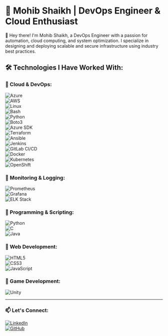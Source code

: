 # 🚀 Mohib Shaikh | DevOps Engineer & Cloud Enthusiast  

👋 Hey there! I'm Mohib Shaikh, a DevOps Engineer with a passion for automation, cloud computing, and system optimization. I specialize in designing and deploying scalable and secure infrastructure using industry best practices.

## 🛠 Technologies I Have Worked With:

### 🔹 Cloud & DevOps:
![Azure](https://img.shields.io/badge/Azure-0078D4?style=for-the-badge&logo=microsoftazure&logoColor=white)  
![AWS](https://img.shields.io/badge/AWS-232F3E?style=for-the-badge&logo=amazonaws&logoColor=white)  
![Linux](https://img.shields.io/badge/Linux-FCC624?style=for-the-badge&logo=linux&logoColor=black)  
![Bash](https://img.shields.io/badge/Bash-4EAA25?style=for-the-badge&logo=gnubash&logoColor=white)  
![Python](https://img.shields.io/badge/Python-3776AB?style=for-the-badge&logo=python&logoColor=white)  
![Boto3](https://img.shields.io/badge/Boto3-FF9900?style=for-the-badge&logo=amazonaws&logoColor=white)  
![Azure SDK](https://img.shields.io/badge/Azure%20SDK-0078D4?style=for-the-badge&logo=microsoftazure&logoColor=white)  
![Terraform](https://img.shields.io/badge/Terraform-7B42BC?style=for-the-badge&logo=terraform&logoColor=white)  
![Ansible](https://img.shields.io/badge/Ansible-EE0000?style=for-the-badge&logo=ansible&logoColor=white)  
![Jenkins](https://img.shields.io/badge/Jenkins-D24939?style=for-the-badge&logo=jenkins&logoColor=white)  
![GitLab CI/CD](https://img.shields.io/badge/GitLab%20CI%2FCD-FC6D26?style=for-the-badge&logo=gitlab&logoColor=white)  
![Docker](https://img.shields.io/badge/Docker-2496ED?style=for-the-badge&logo=docker&logoColor=white)  
![Kubernetes](https://img.shields.io/badge/Kubernetes-326CE5?style=for-the-badge&logo=kubernetes&logoColor=white)  
![OpenShift](https://img.shields.io/badge/OpenShift-EE0000?style=for-the-badge&logo=redhatopenshift&logoColor=white)  

### 🔹 Monitoring & Logging:
![Prometheus](https://img.shields.io/badge/Prometheus-E6522C?style=for-the-badge&logo=prometheus&logoColor=white)  
![Grafana](https://img.shields.io/badge/Grafana-F46800?style=for-the-badge&logo=grafana&logoColor=white)  
![ELK Stack](https://img.shields.io/badge/ELK%20Stack-005571?style=for-the-badge&logo=elasticstack&logoColor=white)  

### 🔹 Programming & Scripting:
![Python](https://img.shields.io/badge/Python-3776AB?style=for-the-badge&logo=python&logoColor=white)  
![C](https://img.shields.io/badge/C-A8B9CC?style=for-the-badge&logo=c&logoColor=white)  
![Java](https://img.shields.io/badge/Java-007396?style=for-the-badge&logo=openjdk&logoColor=white)  

### 🔹 Web Development:
![HTML5](https://img.shields.io/badge/HTML5-E34F26?style=for-the-badge&logo=html5&logoColor=white)  
![CSS3](https://img.shields.io/badge/CSS3-1572B6?style=for-the-badge&logo=css3&logoColor=white)  
![JavaScript](https://img.shields.io/badge/JavaScript-F7DF1E?style=for-the-badge&logo=javascript&logoColor=black)  

### 🔹 Game Development:
![Unity](https://img.shields.io/badge/Unity-100000?style=for-the-badge&logo=unity&logoColor=white)  

---

### 📫 Let's Connect:
[![LinkedIn](https://img.shields.io/badge/LinkedIn-0A66C2?style=for-the-badge&logo=linkedin&logoColor=white)](https://www.linkedin.com/in/mohibzahid/)  
[![GitHub](https://img.shields.io/badge/GitHub-181717?style=for-the-badge&logo=github&logoColor=white)](https://github.com/mohibzahid)  
